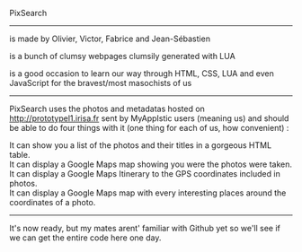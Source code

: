 PixSearch

---------

is made by Olivier, Victor, Fabrice and Jean-Sébastien

is a bunch of clumsy webpages clumsily generated with LUA

is a good occasion to learn our way through HTML, CSS, LUA and even JavaScript for the bravest/most masochists of us 

---------

PixSearch uses the photos and metadatas hosted on http://prototypel1.irisa.fr sent by MyAppIstic users (meaning us) and should be able to do four things with it (one thing for each of us, how convenient) : 

It can show you a list of the photos and their titles in a gorgeous HTML table.<br>
It can display a Google Maps map showing you were the photos were taken.<br>
It can display a Google Maps Itinerary to the GPS coordinates included in photos.<br>
It can display a Google Maps map with every interesting places around the coordinates of a photo.<br>

---------

It's now ready, but my mates arent' familiar with Github yet so we'll see if we can get the entire code here one day. 
